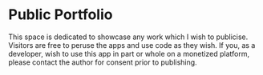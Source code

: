 # Public Portfolio

This space is dedicated to showcase any work which I wish to publicise. Visitors are free to peruse the apps and use code as they wish.
If you, as a developer, wish to use this app in part or whole on a monetized platform, please contact the author for consent prior to
publishing.

